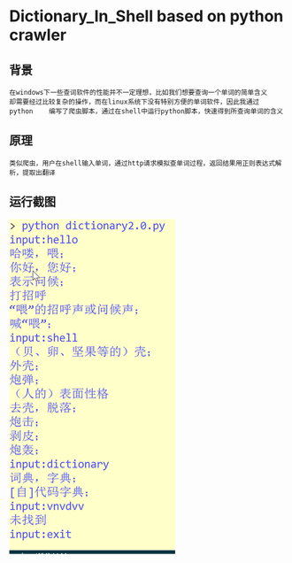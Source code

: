 # Dictionary_In_Shell based on python crawler

## 背景

    在windows下一些查词软件的性能并不一定理想，比如我们想要查询一个单词的简单含义
    却需要经过比较复杂的操作，而在linux系统下没有特别方便的单词软件，因此我通过
    python    编写了爬虫脚本，通过在shell中运行python脚本，快速得到所查询单词的含义
    
## 原理
  
    类似爬虫，用户在shell输入单词，通过http请求模拟查单词过程，返回结果用正则表达式解析，提取出翻译
    
## 运行截图
   
   ![image](dict.png)
